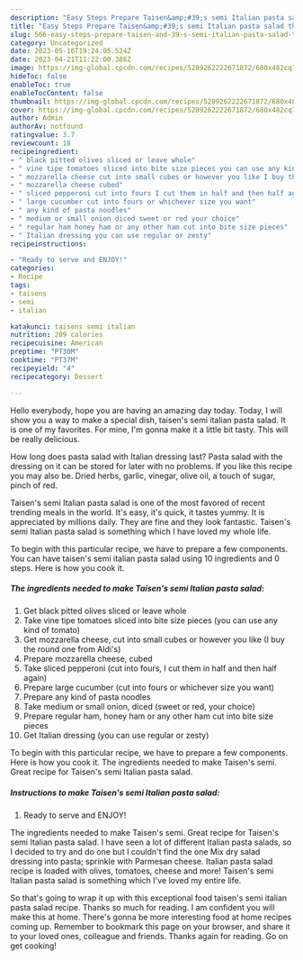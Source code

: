 ```yaml
---
description: "Easy Steps Prepare Taisen&amp;#39;s semi Italian pasta salad the Delicious}"
title: "Easy Steps Prepare Taisen&amp;#39;s semi Italian pasta salad the Delicious}"
slug: 566-easy-steps-prepare-taisen-and-39-s-semi-italian-pasta-salad-the-delicious
category: Uncategorized
date: 2023-05-16T19:24:05.524Z
date: 2023-04-21T11:22:00.388Z
image: https://img-global.cpcdn.com/recipes/5289262222671872/680x482cq70/taisens-semi-italian-pasta-salad-recipe-main-photo.jpg
hideToc: false
enableToc: true
enableTocContent: false
thumbnail: https://img-global.cpcdn.com/recipes/5289262222671872/680x482cq70/taisens-semi-italian-pasta-salad-recipe-main-photo.jpg
cover: https://img-global.cpcdn.com/recipes/5289262222671872/680x482cq70/taisens-semi-italian-pasta-salad-recipe-main-photo.jpg
author: Admin
authorAv: notfound
ratingvalue: 3.7
reviewcount: 18
recipeingredient:
- " black pitted olives sliced or leave whole"
- " vine tipe tomatoes sliced into bite size pieces you can use any kind of tomato"
- " mozzarella cheese cut into small cubes or however you like I buy the round one from Aldis"
- " mozzarella cheese cubed"
- " sliced pepperoni cut into fours I cut them in half and then half again"
- " large cucumber cut into fours or whichever size you want"
- " any kind of pasta noodles"
- " medium or small onion diced sweet or red your choice"
- " regular ham honey ham or any other ham cut into bite size pieces"
- " Italian dressing you can use regular or zesty"
recipeinstructions:

- "Ready to serve and ENJOY!"
categories:
- Recipe
tags:
- taisens
- semi
- italian

katakunci: taisens semi italian 
nutrition: 209 calories
recipecuisine: American
preptime: "PT30M"
cooktime: "PT37M"
recipeyield: "4"
recipecategory: Dessert

---
```



Hello everybody, hope you are having an amazing day today. Today, I will show you a way to make a special dish, taisen&#39;s semi italian pasta salad. It is one of my favorites. For mine, I'm gonna make it a little bit tasty. This will be really delicious.

How long does pasta salad with Italian dressing last? Pasta salad with the dressing on it can be stored for later with no problems. If you like this recipe you may also be. Dried herbs, garlic, vinegar, olive oil, a touch of sugar, pinch of red.

Taisen&#39;s semi Italian pasta salad is one of the most favored of recent trending meals in the world. It's easy, it's quick, it tastes yummy. It is appreciated by millions daily. They are fine and they look fantastic. Taisen&#39;s semi Italian pasta salad is something which I have loved my whole life.


To begin with this particular recipe, we have to prepare a few components. You can have taisen&#39;s semi italian pasta salad using 10 ingredients and 0 steps. Here is how you cook it.

<!--inarticleads1-->

##### The ingredients needed to make Taisen&#39;s semi Italian pasta salad:

1. Get  black pitted olives sliced or leave whole
1. Take  vine tipe tomatoes sliced into bite size pieces (you can use any kind of tomato)
1. Get  mozzarella cheese, cut into small cubes or however you like (I buy the round one from Aldi&#39;s)
1. Prepare  mozzarella cheese, cubed
1. Take  sliced pepperoni (cut into fours, I cut them in half and then half again)
1. Prepare  large cucumber (cut into fours or whichever size you want)
1. Prepare  any kind of pasta noodles
1. Take  medium or small onion, diced (sweet or red, your choice)
1. Prepare  regular ham, honey ham or any other ham cut into bite size pieces
1. Get  Italian dressing (you can use regular or zesty)


To begin with this particular recipe, we have to prepare a few components. Here is how you cook it. The ingredients needed to make Taisen&#39;s semi. Great recipe for Taisen&#39;s semi Italian pasta salad. 

<!--inarticleads2-->

##### Instructions to make Taisen&#39;s semi Italian pasta salad:


1. Ready to serve and ENJOY!

The ingredients needed to make Taisen&#39;s semi. Great recipe for Taisen&#39;s semi Italian pasta salad. I have seen a lot of different Italian pasta salads, so I decided to try and do one but I couldn&#39;t find the one Mix dry salad dressing into pasta; sprinkle with Parmesan cheese. Italian pasta salad recipe is loaded with olives, tomatoes, cheese and more! Taisen&#39;s semi Italian pasta salad is something which I&#39;ve loved my entire life. 

So that's going to wrap it up with this exceptional food taisen&#39;s semi italian pasta salad recipe. Thanks so much for reading. I am confident you will make this at home. There's gonna be more interesting food at home recipes coming up. Remember to bookmark this page on your browser, and share it to your loved ones, colleague and friends. Thanks again for reading. Go on get cooking!
